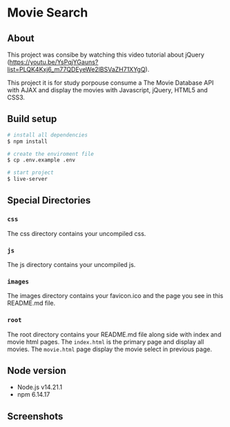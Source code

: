 # Movie Search

## About
This project was consibe by watching this video tutorial about jQuery (https://youtu.be/YsPqjYGauns?list=PLQK4Kxj6_m77QDEyeWe2lBSVaZH71XYgQ). 

This project it is for study porpouse consume a The Movie Database API with AJAX and display the movies with Javascript, jQuery, HTML5 and CSS3.

## Build setup

```bash
# install all dependencies
$ npm install

# create the enviroment file
$ cp .env.example .env

# start project
$ live-server
```

## Special Directories

### `css`
The css directory contains your uncompiled css.

### `js`
The js directory contains your uncompiled js.

### `images`
The images directory contains your favicon.ico and the page you see in this README.md file.

### `root`
The root directory contains your README.md file along side with index and movie html pages. The `index.html` is the primary page and display all movies. The `movie.html` page display the movie select in previous page.

## Node version
* Node.js v14.21.1
* npm 6.14.17

## Screenshots
